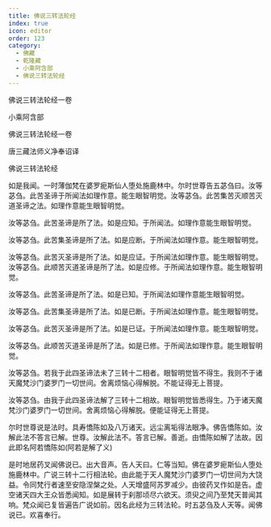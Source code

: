 ```yaml
---
title: 佛说三转法轮经
index: true
icon: editor
order: 123
category:
  - 佛藏
  - 乾隆藏
  - 小乘阿含部
  - 佛说三转法轮经
---
```


佛说三转法轮经一卷  

小乘阿含部  

佛说三转法轮经一卷  

唐三藏法师义净奉诏译  

佛说三转法轮经  

如是我闻。一时薄伽梵在婆罗痆斯仙人堕处施鹿林中。尔时世尊告五苾刍曰。汝等苾刍。此苦圣谛于所闻法如理作意。能生眼智明觉。汝等苾刍。此苦集苦灭顺苦灭道圣谛之法。如理作意能生眼智明觉。  

汝等苾刍。此苦圣谛是所了法。如是应知。于所闻法。如理作意能生眼智明觉。  

汝等苾刍。此苦集圣谛是所了法。如是应断。于所闻法如理作意。能生眼智明觉。  

汝等苾刍。此苦灭圣谛是所了法。如是应证。于所闻法如理作意。能生眼智明觉。汝等苾刍。此顺苦灭道圣谛是所了法。如是应修。于所闻法如理作意。能生眼智明觉。  

汝等苾刍。此苦圣谛是所了法。如是已知。于所闻法如理作意能生眼智明觉。  

汝等苾刍。此苦集圣谛是所了法。如是已断。于所闻法如理作意。能生眼智明觉。  

汝等苾刍。此苦灭圣谛是所了法。如是已证。于所闻法如理作意。能生眼智明觉。  

汝等苾刍。此顺苦灭道圣谛是所了法。如是已修。于所闻法如理作意。能生眼智明觉。  

汝等苾刍。若我于此四圣谛法未了三转十二相者。眼智明觉皆不得生。我则不于诸天魔梵沙门婆罗门一切世间。舍离烦恼心得解脱。不能证得无上菩提。  

汝等苾刍。由我于此四圣谛法解了三转十二相故。眼智明觉皆悉得生。乃于诸天魔梵沙门婆罗门一切世间。舍离烦恼心得解脱。便能证得无上菩提。  

尔时世尊说是法时。具寿憍陈如及八万诸天。远尘离垢得法眼净。佛告憍陈如。汝解此法不答言已解。世尊。汝解此法不。答言已解。善逝。由憍陈如解了法故。因此即名阿若憍陈如(阿若是解了义)  

是时地居药叉闻佛说已。出大音声。告人天曰。仁等当知。佛在婆罗痆斯仙人堕处施鹿林中。广说三转十二行相法轮。由此能于天人魔梵沙门婆罗门一切世间为大饶益。令同梵行者速至安隐涅槃之处。人天增盛阿苏罗减少。由彼药叉作如是告。虚空诸天四大王众皆悉闻知。如是展转于刹那顷尽六欲天。须臾之间乃至梵天普闻其响。梵众闻已复皆遍告广说如前。因名此经为三转法轮。时五苾刍及人天等。闻佛说已。欢喜奉行。  
